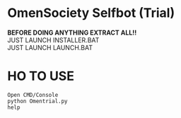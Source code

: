# OmenSociety Selfbot (Trial) 

<strong>BEFORE DOING ANYTHING EXTRACT ALL!!</strong><br>JUST LAUNCH INSTALLER.BAT<br>JUST LAUNCH LAUNCH.BAT

# HO TO USE
    Open CMD/Console
    python Omentrial.py
    help

